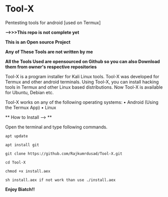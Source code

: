 # Tool-X
Pentesting tools for android [used on Termux]

**-->>>This repo is not complete yet**

**This is an Open source Project**


**Any of These Tools are not written by me**


**All the Tools Used are opensourced on Github so you can also Download them from owner's respective repositories**


Tool-X is a program installer for Kali Linux tools. Tool-X was developed for Termux and other android terminals. Using Tool-X, you can install hacking tools in Termux and other Linux based distributions. Now Tool-X is available for Ubuntu, Debian etc.


Tool-X works on any of the following operating systems:
• Android (Using the Termux App)
• Linux 



** How to Install --> **

Open the terminal and type following commands.

    apt update

    apt install git

    git clone https://github.com/Rajkumrdusad/Tool-X.git

    cd Tool-X

    chmod +x install.aex

    sh install.aex if not work than use ./install.aex


**Enjoy Biatch!!**
